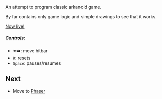 An attempt to program classic arkanoid game.

By far contains only game logic and simple drawings to see that it works.

[Now live!](https://aux.barskiylab.com/games/arkanoid)

##### Controls:
- ⬅️➡️: move hitbar
- `R`: resets 
- `Space`: pauses/resumes

## Next

- Move to [Phaser](https://phaser.io/)
